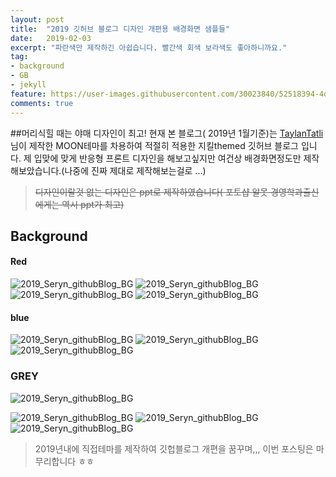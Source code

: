 ```yaml
---
layout: post
title:  "2019 깃허브 블로그 디자인 개편용 배경화면 샘플들"
date:   2019-02-03
excerpt: "파란색만 제작하긴 아쉽습니다. 빨간색 회색 보라색도 좋아하니까요."
tag:
- background
- GB
- jekyll
feature: https://user-images.githubusercontent.com/30023840/52518394-4ddf4700-2c8d-11e9-944e-659c519d6f07.jpg
comments: true
---
```

##머리식힐 때는 야매 디자인이 최고!
현재 본 블로그( 2019년 1월기준)는 [TaylanTatli](https://taylantatli.github.io/Moon)님이 제작한 MOON테마를 차용하여 적절히 적용한 지킬themed 깃허브 블로그 입니다. 제 입맞에 맞게 반응형 프론트 디자인을 해보고싶지만 여건상 배경화면정도만 제작해보았습니다.(나중에 진짜 제대로 제작해보는걸로 ...)
>~~디자인이랄것 없는 디자인은 ppt로 제작하였습니다( 포토샵 알못 경영학과출신에게는 역시 ppt가 최고)~~

## Background
#### Red
![2019_Seryn_githubBlog_BG](https://user-images.githubusercontent.com/30023840/52518395-4ddf4700-2c8d-11e9-924b-0dcea36a3e3f.jpg)
![2019_Seryn_githubBlog_BG](https://user-images.githubusercontent.com/30023840/52518396-4ddf4700-2c8d-11e9-90b3-b0ee1ce36772.jpg)
![2019_Seryn_githubBlog_BG](https://user-images.githubusercontent.com/30023840/52518397-4e77dd80-2c8d-11e9-8be0-d1c1bb8f8be0.jpg)
![2019_Seryn_githubBlog_BG](https://user-images.githubusercontent.com/30023840/52518387-4c158380-2c8d-11e9-8666-ef0ef529b8fd.jpg)

#### blue
![2019_Seryn_githubBlog_BG](https://user-images.githubusercontent.com/30023840/52518388-4cae1a00-2c8d-11e9-8943-7fe8d0b361c9.jpg)
![2019_Seryn_githubBlog_BG](https://user-images.githubusercontent.com/30023840/52518389-4cae1a00-2c8d-11e9-99cb-2281b5f01d21.jpg)
![2019_Seryn_githubBlog_BG](https://user-images.githubusercontent.com/30023840/52518390-4cae1a00-2c8d-11e9-8d15-26a9e16dface.jpg)

### GREY
![2019_Seryn_githubBlog_BG](https://user-images.githubusercontent.com/30023840/52518391-4d46b080-2c8d-11e9-9574-e882aaf9d015.jpg)

![2019_Seryn_githubBlog_BG](https://user-images.githubusercontent.com/30023840/52518392-4d46b080-2c8d-11e9-8c3c-fb1b3ec7044f.jpg)
![2019_Seryn_githubBlog_BG](https://user-images.githubusercontent.com/30023840/52518393-4d46b080-2c8d-11e9-9a2f-0645f086cfe9.jpg)
![2019_Seryn_githubBlog_BG](https://user-images.githubusercontent.com/30023840/52518394-4ddf4700-2c8d-11e9-944e-659c519d6f07.jpg)

> 2019년내에 직접테마를 제작하여 깃헙블로그 개편을 꿈꾸며,,, 이번 포스팅은 마무리합니다 ㅎㅎ